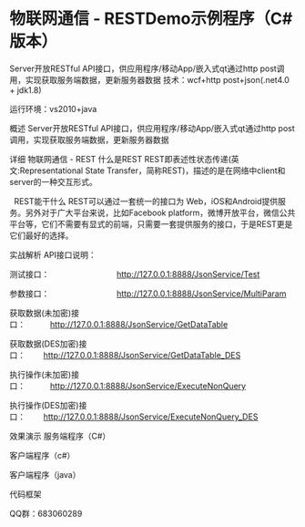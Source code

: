 # 物联网通信 - RESTDemo示例程序（C#版本）
Server开放RESTful API接口，供应用程序/移动App/嵌入式qt通过http post调用，实现获取服务端数据，更新服务器数据
技术：wcf+http post+json(.net4.0 + jdk1.8)

运行环境：vs2010+java 

概述
Server开放RESTful API接口，供应用程序/移动App/嵌入式qt通过http post调用，实现获取服务端数据，更新服务器数据

详细
物联网通信 - REST
什么是REST
REST即表述性状态传递(英文:Representational State Transfer，简称REST)，描述的是在网络中client和server的一种交互形式。

 
REST能干什么
REST可以通过一套统一的接口为 Web，iOS和Android提供服务。另外对于广大平台来说，比如Facebook platform，微博开放平台，微信公共平台等，它们不需要有显式的前端，只需要一套提供服务的接口，于是REST更是它们最好的选择。



实战解析
API接口说明：

测试接口：                              http://127.0.0.1:8888/JsonService/Test

参数接口：                              http://127.0.0.1:8888/JsonService/MultiParam

获取数据(未加密)接口：           http://127.0.0.1:8888/JsonService/GetDataTable

获取数据(DES加密)接口：        http://127.0.0.1:8888/JsonService/GetDataTable_DES

执行操作(未加密)接口：           http://127.0.0.1:8888/JsonService/ExecuteNonQuery

执行操作(DES加密)接口：        http://127.0.0.1:8888/JsonService/ExecuteNonQuery_DES

效果演示
服务端程序（C#）



客户端程序（c#）



客户端程序（java）

代码框架







QQ群：683060289
